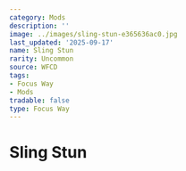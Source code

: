 ```yaml
---
category: Mods
description: ''
image: ../images/sling-stun-e365636ac0.jpg
last_updated: '2025-09-17'
name: Sling Stun
rarity: Uncommon
source: WFCD
tags:
- Focus Way
- Mods
tradable: false
type: Focus Way
---
```


# Sling Stun

